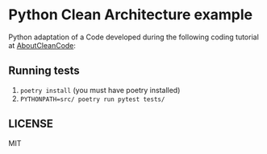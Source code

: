# Python Clean Architecture example

Python adaptation of a Code developed during the following coding tutorial at [AboutCleanCode](https://www.youtube.com/channel/UCQuMnhieoyiWRQTFazgKXMg):

## Running tests

1. `poetry install` (you must have poetry installed)
2. `PYTHONPATH=src/ poetry run pytest tests/`


## LICENSE

MIT

